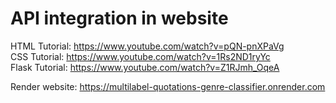 # API integration in website
HTML Tutorial: https://www.youtube.com/watch?v=pQN-pnXPaVg <br/>
CSS Tutorial: https://www.youtube.com/watch?v=1Rs2ND1ryYc <br/>
Flask Tutorial: https://www.youtube.com/watch?v=Z1RJmh_OqeA <br/>

Render website: https://multilabel-quotations-genre-classifier.onrender.com

